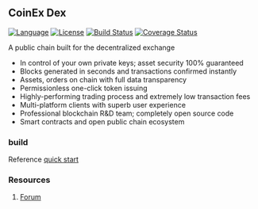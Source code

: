 ## CoinEx Dex

[![Language](https://img.shields.io/badge/Language-Go-blue.svg)](https://golang.org/)
[![License](https://img.shields.io/badge/License-BSD%202--Clause-orange.svg)](https://github.com/coinexchain/dex/blob/master/LICENSE)
[![Build Status](https://api.travis-ci.com/coinexchain/dex.svg?token=SzpkQ9pqByb4D3AFKW7z&branch=master)](https://travis-ci.com/coinexchain/dex) 
[![Coverage Status](https://coveralls.io/repos/github/coinexchain/dex/badge.svg?t=PngCUj)](https://coveralls.io/github/coinexchain/dex) 

A public chain built for the decentralized exchange

* In control of your own private keys; asset security 100% guaranteed
* Blocks generated in seconds and transactions confirmed instantly
* Assets, orders on chain with full data transparency
* Permissionless one-click token issuing
* Highly-performing trading process and extremely low transaction fees
* Multi-platform clients with superb user experience
* Professional blockchain R&D team; completely open source code
* Smart contracts and open public chain ecosystem

### build

Reference [quick start](docs/quickstart.md)



### Resources

1. [Forum](https://forum.coinex.org/)